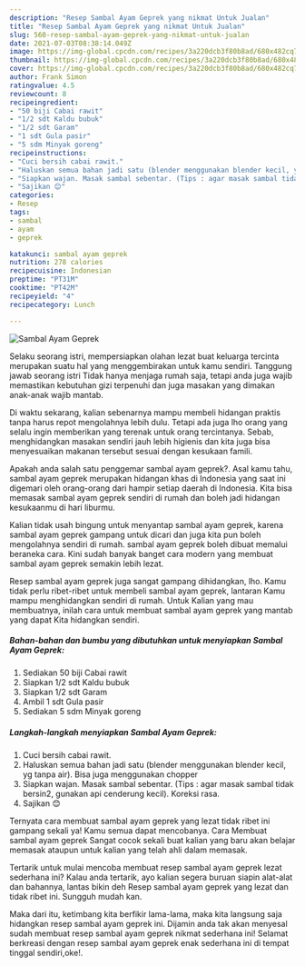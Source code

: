 ```yaml
---
description: "Resep Sambal Ayam Geprek yang nikmat Untuk Jualan"
title: "Resep Sambal Ayam Geprek yang nikmat Untuk Jualan"
slug: 560-resep-sambal-ayam-geprek-yang-nikmat-untuk-jualan
date: 2021-07-03T08:38:14.049Z
image: https://img-global.cpcdn.com/recipes/3a220dcb3f80b8ad/680x482cq70/sambal-ayam-geprek-foto-resep-utama.jpg
thumbnail: https://img-global.cpcdn.com/recipes/3a220dcb3f80b8ad/680x482cq70/sambal-ayam-geprek-foto-resep-utama.jpg
cover: https://img-global.cpcdn.com/recipes/3a220dcb3f80b8ad/680x482cq70/sambal-ayam-geprek-foto-resep-utama.jpg
author: Frank Simon
ratingvalue: 4.5
reviewcount: 8
recipeingredient:
- "50 biji Cabai rawit"
- "1/2 sdt Kaldu bubuk"
- "1/2 sdt Garam"
- "1 sdt Gula pasir"
- "5 sdm Minyak goreng"
recipeinstructions:
- "Cuci bersih cabai rawit."
- "Haluskan semua bahan jadi satu (blender menggunakan blender kecil, yg tanpa air). Bisa juga menggunakan chopper"
- "Siapkan wajan. Masak sambal sebentar. (Tips : agar masak sambal tidak bersin2, gunakan api cenderung kecil). Koreksi rasa."
- "Sajikan 😊"
categories:
- Resep
tags:
- sambal
- ayam
- geprek

katakunci: sambal ayam geprek 
nutrition: 278 calories
recipecuisine: Indonesian
preptime: "PT31M"
cooktime: "PT42M"
recipeyield: "4"
recipecategory: Lunch

---
```



![Sambal Ayam Geprek](https://img-global.cpcdn.com/recipes/3a220dcb3f80b8ad/680x482cq70/sambal-ayam-geprek-foto-resep-utama.jpg)

Selaku seorang istri, mempersiapkan olahan lezat buat keluarga tercinta merupakan suatu hal yang menggembirakan untuk kamu sendiri. Tanggung jawab seorang istri Tidak hanya menjaga rumah saja, tetapi anda juga wajib memastikan kebutuhan gizi terpenuhi dan juga masakan yang dimakan anak-anak wajib mantab.

Di waktu  sekarang, kalian sebenarnya mampu membeli hidangan praktis tanpa harus repot mengolahnya lebih dulu. Tetapi ada juga lho orang yang selalu ingin memberikan yang terenak untuk orang tercintanya. Sebab, menghidangkan masakan sendiri jauh lebih higienis dan kita juga bisa menyesuaikan makanan tersebut sesuai dengan kesukaan famili. 



Apakah anda salah satu penggemar sambal ayam geprek?. Asal kamu tahu, sambal ayam geprek merupakan hidangan khas di Indonesia yang saat ini digemari oleh orang-orang dari hampir setiap daerah di Indonesia. Kita bisa memasak sambal ayam geprek sendiri di rumah dan boleh jadi hidangan kesukaanmu di hari liburmu.

Kalian tidak usah bingung untuk menyantap sambal ayam geprek, karena sambal ayam geprek gampang untuk dicari dan juga kita pun boleh mengolahnya sendiri di rumah. sambal ayam geprek boleh dibuat memalui beraneka cara. Kini sudah banyak banget cara modern yang membuat sambal ayam geprek semakin lebih lezat.

Resep sambal ayam geprek juga sangat gampang dihidangkan, lho. Kamu tidak perlu ribet-ribet untuk membeli sambal ayam geprek, lantaran Kamu mampu menghidangkan sendiri di rumah. Untuk Kalian yang mau membuatnya, inilah cara untuk membuat sambal ayam geprek yang mantab yang dapat Kita hidangkan sendiri.

<!--inarticleads1-->

##### Bahan-bahan dan bumbu yang dibutuhkan untuk menyiapkan Sambal Ayam Geprek:

1. Sediakan 50 biji Cabai rawit
1. Siapkan 1/2 sdt Kaldu bubuk
1. Siapkan 1/2 sdt Garam
1. Ambil 1 sdt Gula pasir
1. Sediakan 5 sdm Minyak goreng




<!--inarticleads2-->

##### Langkah-langkah menyiapkan Sambal Ayam Geprek:

1. Cuci bersih cabai rawit.
1. Haluskan semua bahan jadi satu (blender menggunakan blender kecil, yg tanpa air). Bisa juga menggunakan chopper
1. Siapkan wajan. Masak sambal sebentar. (Tips : agar masak sambal tidak bersin2, gunakan api cenderung kecil). Koreksi rasa.
1. Sajikan 😊




Ternyata cara membuat sambal ayam geprek yang lezat tidak ribet ini gampang sekali ya! Kamu semua dapat mencobanya. Cara Membuat sambal ayam geprek Sangat cocok sekali buat kalian yang baru akan belajar memasak ataupun untuk kalian yang telah ahli dalam memasak.

Tertarik untuk mulai mencoba membuat resep sambal ayam geprek lezat sederhana ini? Kalau anda tertarik, ayo kalian segera buruan siapin alat-alat dan bahannya, lantas bikin deh Resep sambal ayam geprek yang lezat dan tidak ribet ini. Sungguh mudah kan. 

Maka dari itu, ketimbang kita berfikir lama-lama, maka kita langsung saja hidangkan resep sambal ayam geprek ini. Dijamin anda tak akan menyesal sudah membuat resep sambal ayam geprek nikmat sederhana ini! Selamat berkreasi dengan resep sambal ayam geprek enak sederhana ini di tempat tinggal sendiri,oke!.

